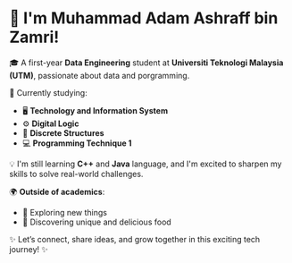# 👋 I'm Muhammad Adam Ashraff bin Zamri!

🎓 A first-year **Data Engineering** student at **Universiti Teknologi Malaysia (UTM)**, passionate about data and porgramming.

📘 Currently studying:  
- 🖥️ **Technology and Information System**  
- ⚙️ **Digital Logic**  
- 🔢 **Discrete Structures**  
- 💻 **Programming Technique 1**

💡 I'm still learning **C++** and **Java** language, and I'm excited to sharpen my skills to solve real-world challenges.

🌍 **Outside of academics**:  
- 🚀 Exploring new things  
- 🍜 Discovering unique and delicious food  

✨ Let’s connect, share ideas, and grow together in this exciting tech journey! ✨

